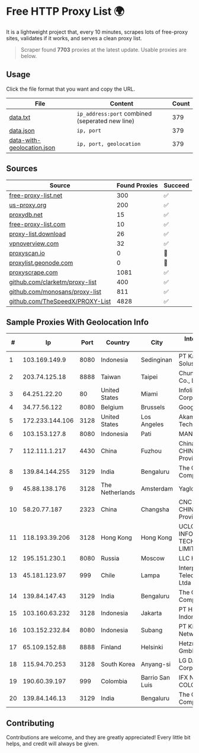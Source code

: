 
# Free HTTP Proxy List 🌍

It is a lightweight project that, every 10 minutes, scrapes lots of free-proxy sites, validates if it works, and serves a clean proxy list.


> Scraper found **7703** proxies at the latest update. Usable proxies are below.

## Usage

Click the file format that you want and copy the URL.


|File|Content|Count|
|----|-------|-----|
|[data.txt](https://raw.githubusercontent.com/themiralay/Proxy-List-World/master/data.txt)|`ip_address:port` combined (seperated new line)|379|
|[data.json](https://raw.githubusercontent.com/themiralay/Proxy-List-World/master/data.json)|`ip, port`|379|
|[data-with-geolocation.json](https://raw.githubusercontent.com/themiralay/Proxy-List-World/master/data-with-geolocation.json)|`ip, port, geolocation`|379|

## Sources

|Source|Found Proxies|Succeed|
|------|-------------|-------|
|[free-proxy-list.net](https://free-proxy-list.net)|300|✅|
|[us-proxy.org](https://www.us-proxy.org)|200|✅|
|[proxydb.net](http://proxydb.net)|15|✅|
|[free-proxy-list.com](https://free-proxy-list.com/?page=&port=&type%5B%5D=http&type%5B%5D=https&up_time=0&search=Search)|10|✅|
|[proxy-list.download](https://www.proxy-list.download/HTTP)|26|✅|
|[vpnoverview.com](https://vpnoverview.com/privacy/anonymous-browsing/free-proxy-servers)|32|✅|
|[proxyscan.io](https://www.proxyscan.io)|0|🚫|
|[proxylist.geonode.com](https://proxylist.geonode.com/api/proxy-list?limit=300&page=1&sort_by=lastChecked&sort_type=desc&protocols=http,https)|0|🚫|
|[proxyscrape.com](https://api.proxyscrape.com/v2/?request=displayproxies&protocol=http&timeout=10000&country=all&ssl=all&anonymity=all)|1081|✅|
|[github.com/clarketm/proxy-list](https://raw.githubusercontent.com/clarketm/proxy-list/master/proxy-list-raw.txt)|400|✅|
|[github.com/monosans/proxy-list](https://raw.githubusercontent.com/monosans/proxy-list/main/proxies/http.txt)|811|✅|
|[github.com/TheSpeedX/PROXY-List](https://raw.githubusercontent.com/TheSpeedX/PROXY-List/master/http.txt)|4828|✅|


## Sample Proxies With Geolocation Info

|#|Ip|Port|Country|City|Internet Service Provider|
|-|--|----|-------|----|-------------------------|
|1|103.169.149.9|8080|Indonesia|Sedinginan|PT Kangen Network Solusindo|
|2|203.74.125.18|8888|Taiwan|Taipei|Chunghwa Telecom Co., Ltd.|
|3|64.251.22.20|80|United States|Miami|Infolink Global Corporation|
|4|34.77.56.122|8080|Belgium|Brussels|Google LLC|
|5|172.233.144.106|3128|United States|Los Angeles|Akamai Technologies, Inc.|
|6|103.153.127.8|8080|Indonesia|Pati|MANDALANET|
|7|112.111.1.217|4430|China|Fuzhou|China Unicom CHINA169 Fujian Province Network|
|8|139.84.144.255|3129|India|Bengaluru|The Constant Company, LLC|
|9|45.88.138.176|3128|The Netherlands|Amsterdam|Yaglom Labs Ltd|
|10|58.20.77.187|2323|China|Changsha|CNC Group CHINA169 Hunan Province Network|
|11|118.193.39.206|3128|Hong Kong|Hong Kong|UCLOUD INFORMATION TECHNOLOGY (HK) LIMITED|
|12|195.151.230.1|8080|Russia|Moscow|LLC Home Me MC|
|13|45.181.123.97|999|Chile|Lampa|Interpit Telecomunicaciones Ltda|
|14|139.84.147.43|3129|India|Bengaluru|The Constant Company, LLC|
|15|103.160.63.232|3128|Indonesia|Jakarta|PT Herza Digital Indonesia|
|16|103.152.232.84|8080|Indonesia|Subang|PT Kingpolah Network Solutions|
|17|65.109.152.88|8888|Finland|Helsinki|Hetzner Online GmbH|
|18|115.94.70.253|3128|South Korea|Anyang-si|LG DACOM Corporation|
|19|190.60.39.197|999|Colombia|Barrio San Luis|IFX NETWORKS COLOMBIA|
|20|139.84.146.13|3129|India|Bengaluru|The Constant Company, LLC|



## Contributing

Contributions are welcome, and they are greatly appreciated! Every
little bit helps, and credit will always be given.

